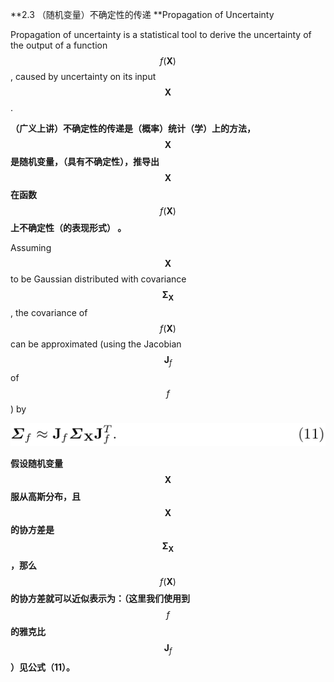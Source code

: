 **2.3  （随机变量）不确定性的传递 **Propagation of Uncertainty

Propagation of uncertainty is a statistical tool to derive the uncertainty of the output of a function $$f(\textbf{X})$$ , caused by uncertainty on its input $$\textbf{X}$$.

**（广义上讲）不确定性的传递是（概率）统计（学）上的方法，** $$\textbf{X}$$ **是随机变量，（具有不确定性），推导出** $$\textbf{X}$$ **在函数** $$f(\textbf{X})$$ **上不确定性（的表现形式） 。**

Assuming $$\textbf{X}$$ to be Gaussian distributed with covariance $$\mathbf{\Sigma_X}$$ , the covariance of $$f(\textbf{X})$$ can be approximated \(using the Jacobian $$\textbf{J}_{f}$$ of $$f$$ \) by

![](/assets/equation_11.png)

**假设随机变量** $$\textbf{X}$$ **服从高斯分布，且** $$\textbf{X}$$ **的协方差是** $$\mathbf{\Sigma_X}$$ **，那么** $$f(\textbf{X})$$ **的协方差就可以近似表示为：（这里我们使用到** $$f$$ **的雅克比** $$\textbf{J}_{f}$$ **）见公式（11）。**



